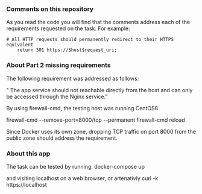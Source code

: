 ### Comments on this repository ###
As you read the code you will find that the comments address each of the requirements requested on the task. For example:

	# All HTTP requests should permanently redirect to their HTTPS equivalent
        return 301 https://$host$request_uri;


### About Part 2 missing requirements ###

The following requirement was addressed as follows:

" The app service should not reachable directly from the host and can only be accessed through the Nginx service."

By using firewall-cmd, the testing host was running CentOS8

  firewall-cmd --remove-port=8000/tcp --permanent
	firewall-cmd reload

Since Docker uses its own zone, dropping TCP traffic on port 8000 from the public zone should address the requirement.

### About this app ###

The task can be tested by running:
docker-compose up

and visiting localhost on a web browser, or artenativly curl -k https://localhost
